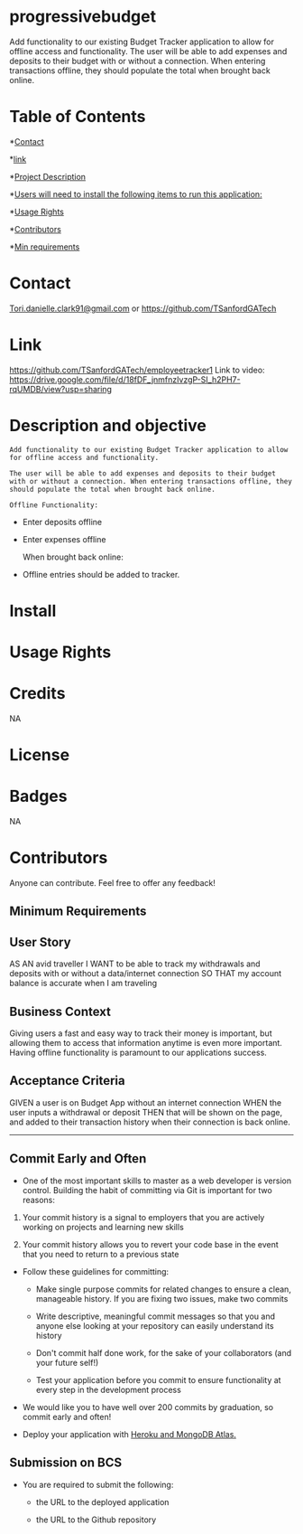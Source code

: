 # progressivebudget
Add functionality to our existing Budget Tracker application to allow for offline access and functionality.  The user will be able to add expenses and deposits to their budget with or without a connection. When entering transactions offline, they should populate the total when brought back online.

# Table of Contents
  *[Contact](#Contact)

  *[link](#Links)

  *[Project Description](#description)

  *[Users will need to install the following items to run this application:](#installation)

  *[Usage Rights](#usage)

  *[Contributors](#contributing)

  *[Min requirements](#MinimumRequirements)
  
  # Contact 
  Tori.danielle.clark91@gmail.com or https://github.com/TSanfordGATech
  
  # Link
  https://github.com/TSanfordGATech/employeetracker1
  Link to video:
  https://drive.google.com/file/d/18fDF_jnmfnzIvzgP-SI_h2PH7-rqUMDB/view?usp=sharing
  
  
  # Description and objective
    Add functionality to our existing Budget Tracker application to allow for offline access and functionality.

    The user will be able to add expenses and deposits to their budget with or without a connection. When entering transactions offline, they should populate the total when brought back online.

    Offline Functionality:

  * Enter deposits offline

  * Enter expenses offline

    When brought back online:

  * Offline entries should be added to tracker.

  # Install

  # Usage Rights
  
  # Credits
  NA
  
  # License
  
  
  # Badges
  NA
  
  # Contributors
  Anyone can contribute. Feel free to offer any feedback!

  ## Minimum Requirements

## User Story
AS AN avid traveller
I WANT to be able to track my withdrawals and deposits with or without a data/internet connection
SO THAT my account balance is accurate when I am traveling

## Business Context

Giving users a fast and easy way to track their money is important, but allowing them to access that information anytime is even more important. Having offline functionality is paramount to our applications success.


## Acceptance Criteria
GIVEN a user is on Budget App without an internet connection
WHEN the user inputs a withdrawal or deposit
THEN that will be shown on the page, and added to their transaction history when their connection is back online.

- - -

## Commit Early and Often

* One of the most important skills to master as a web developer is version control. Building the habit of committing via Git is important for two reasons:

1. Your commit history is a signal to employers that you are actively working on projects and learning new skills

2. Your commit history allows you to revert your code base in the event that you need to return to a previous state

* Follow these guidelines for committing:

  * Make single purpose commits for related changes to ensure a clean, manageable history. If you are fixing two issues, make two commits

  * Write descriptive, meaningful commit messages so that you and anyone else looking at your repository can easily understand its history

  * Don't commit half done work, for the sake of your collaborators (and your future self!)

  * Test your application before you commit to ensure functionality at every step in the development process

* We would like you to have well over 200 commits by graduation, so commit early and often!

* Deploy your application with [Heroku and MongoDB Atlas.](../04-Important/MongoAtlas-Deploy.md)

## Submission on BCS

* You are required to submit the following:

  * the URL to the deployed application

  * the URL to the Github repository
